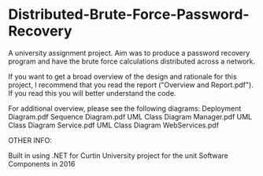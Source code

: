 # Distributed-Brute-Force-Password-Recovery
A university assignment project. Aim was to produce a password recovery program and have the brute force calculations distributed across a network.

If you want to get a broad overview of the design and rationale for this project, I recommend that you read the report ("Overview and Report.pdf"). If you read this you will better understand the code.

For additional overview, please see the following diagrams:
Deployment Diagram.pdf
Sequence Diagram.pdf
UML Class Diagram Manager.pdf
UML Class Diagram Service.pdf
UML Class Diagram WebServices.pdf

OTHER INFO:

Built in using .NET for Curtin University project for the unit Software Components in 2016
